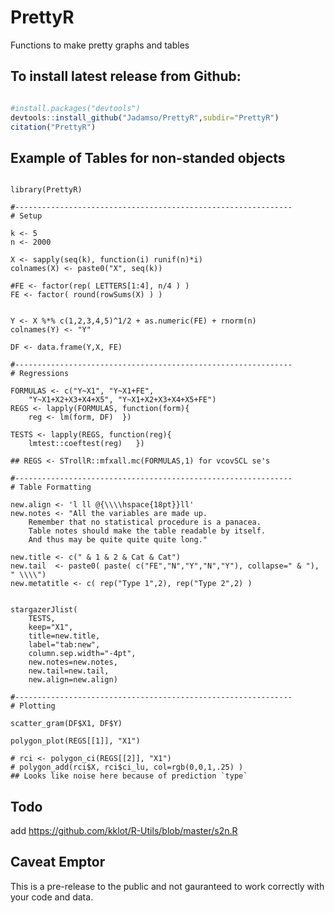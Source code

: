 # PrettyR

Functions to make pretty graphs and tables


## To install latest release from Github: 

```r

#install.packages("devtools")
devtools::install_github("Jadamso/PrettyR",subdir="PrettyR")
citation("PrettyR")

```


## Example of Tables for non-standed objects
<!--
source("~/Desktop/Common/R_Code/TableMaker.R")
stargazerJlist(c(REGS, REGS), keep="X1")

    FORMULASw <- c("Y~X1|0|0", "Y~X1|FE|0",
        "Y~X1+X2+X3+X4+X5|0|0", "Y~X1+X2+X3+X4+X5|FE|0")

    REGSw <- lapply(FORMULASw, function(form){
        reg <- lfe::felm( as.formula(form), DF)
        lmtest::coeftest(reg)
    })
-->


```{r}

library(PrettyR)

#--------------------------------------------------------------
# Setup

k <- 5
n <- 2000

X <- sapply(seq(k), function(i) runif(n)*i)
colnames(X) <- paste0("X", seq(k))

#FE <- factor(rep( LETTERS[1:4], n/4 ) )
FE <- factor( round(rowSums(X) ) )


Y <- X %*% c(1,2,3,4,5)^1/2 + as.numeric(FE) + rnorm(n)
colnames(Y) <- "Y"

DF <- data.frame(Y,X, FE)

#--------------------------------------------------------------
# Regressions

FORMULAS <- c("Y~X1", "Y~X1+FE",
    "Y~X1+X2+X3+X4+X5", "Y~X1+X2+X3+X4+X5+FE")
REGS <- lapply(FORMULAS, function(form){
    reg <- lm(form, DF)  })

TESTS <- lapply(REGS, function(reg){
    lmtest::coeftest(reg)   })
        
## REGS <- STrollR::mfxall.mc(FORMULAS,1) for vcovSCL se's

#--------------------------------------------------------------
# Table Formatting

new.align <- 'l ll @{\\\\hspace{18pt}}ll'
new.notes <- "All the variables are made up.
    Remember that no statistical procedure is a panacea.
    Table notes should make the table readable by itself.
    And thus may be quite quite quite long."

new.title <- c(" & 1 & 2 & Cat & Cat")
new.tail  <- paste0( paste( c("FE","N","Y","N","Y"), collapse=" & "), " \\\\")
new.metatitle <- c( rep("Type 1",2), rep("Type 2",2) )


stargazerJlist(
    TESTS,
    keep="X1",
    title=new.title,
    label="tab:new",
    column.sep.width="-4pt",
    new.notes=new.notes,
    new.tail=new.tail,
    new.align=new.align)

#--------------------------------------------------------------
# Plotting

scatter_gram(DF$X1, DF$Y)

polygon_plot(REGS[[1]], "X1")

# rci <- polygon_ci(REGS[[2]], "X1")
# polygon_add(rci$X, rci$ci_lu, col=rgb(0,0,1,.25) )
## Looks like noise here because of prediction `type`

```

## Todo
add https://github.com/kklot/R-Utils/blob/master/s2n.R

## Caveat Emptor
This is a pre-release to the public and not gauranteed to work correctly with your code and data.


